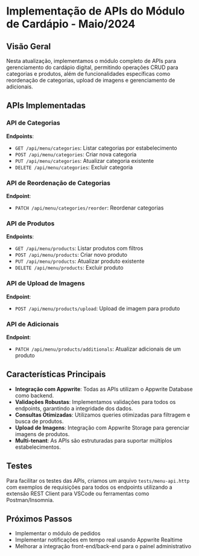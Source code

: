 # Implementação de APIs do Módulo de Cardápio - Maio/2024

## Visão Geral

Nesta atualização, implementamos o módulo completo de APIs para gerenciamento do cardápio digital, permitindo operações CRUD para categorias e produtos, além de funcionalidades específicas como reordenação de categorias, upload de imagens e gerenciamento de adicionais.

## APIs Implementadas

### API de Categorias

**Endpoints**:
- `GET /api/menu/categories`: Listar categorias por estabelecimento
- `POST /api/menu/categories`: Criar nova categoria
- `PUT /api/menu/categories`: Atualizar categoria existente
- `DELETE /api/menu/categories`: Excluir categoria

### API de Reordenação de Categorias

**Endpoint**:
- `PATCH /api/menu/categories/reorder`: Reordenar categorias

### API de Produtos

**Endpoints**:
- `GET /api/menu/products`: Listar produtos com filtros
- `POST /api/menu/products`: Criar novo produto
- `PUT /api/menu/products`: Atualizar produto existente
- `DELETE /api/menu/products`: Excluir produto

### API de Upload de Imagens

**Endpoint**:
- `POST /api/menu/products/upload`: Upload de imagem para produto

### API de Adicionais

**Endpoint**:
- `PATCH /api/menu/products/additionals`: Atualizar adicionais de um produto

## Características Principais

- **Integração com Appwrite**: Todas as APIs utilizam o Appwrite Database como backend.
- **Validações Robustas**: Implementamos validações para todos os endpoints, garantindo a integridade dos dados.
- **Consultas Otimizadas**: Utilizamos queries otimizadas para filtragem e busca de produtos.
- **Upload de Imagens**: Integração com Appwrite Storage para gerenciar imagens de produtos.
- **Multi-tenant**: As APIs são estruturadas para suportar múltiplos estabelecimentos.

## Testes

Para facilitar os testes das APIs, criamos um arquivo `tests/menu-api.http` com exemplos de requisições para todos os endpoints utilizando a extensão REST Client para VSCode ou ferramentas como Postman/Insomnia.

## Próximos Passos

- Implementar o módulo de pedidos
- Implementar notificações em tempo real usando Appwrite Realtime
- Melhorar a integração front-end/back-end para o painel administrativo 